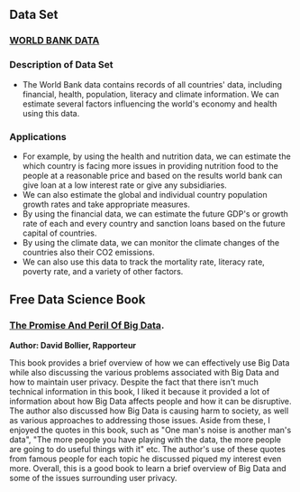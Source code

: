 ## Data Set

### [**WORLD BANK DATA**](https://data.worldbank.org/)

### Description of Data Set
- The World Bank data contains records of all countries' data, including financial, health, population, literacy and climate information. We can estimate several factors influencing the world's economy and health using this data.

### Applications
- For example, by using the health and nutrition data, we can estimate the which country is facing more issues in providing nutrition food to the people at a reasonable price and based on the results world bank can give loan at a low interest rate or give any subsidiaries.
- We can also estimate the global and individual country population growth rates and take appropriate measures.
- By using the financial data, we can estimate the future GDP's or growth rate of each and every country and sanction loans based on the future capital of countries.
- By using the climate data, we can monitor the climate changes of the countries also their CO2 emissions.
- We can also use this data to track the mortality rate, literacy rate, poverty rate, and a variety of other factors.


## Free Data Science Book

### [**The Promise And Peril Of Big Data**](https://www.aspeninstitute.org/wp-content/uploads/files/content/docs/pubs/The_Promise_and_Peril_of_Big_Data.pdf).
**Author: David Bollier, Rapporteur**

This book provides a brief overview of how we can effectively use Big Data while also discussing the various problems associated with Big Data and how to maintain user privacy. Despite the fact that there isn't much technical information in this book, I liked it because it provided a lot of information about how Big Data affects people and how it can be disruptive. The author also discussed how Big Data is causing harm to society, as well as various approaches to addressing those issues. Aside from these, I enjoyed the quotes in this book, such as "One man's noise is another man's data", "The more people you have playing with the data, the more people are going to do useful things with it" etc. The author's use of these quotes from famous people for each topic he discussed piqued my interest even more. Overall, this is a good book to learn a brief overview of Big Data and some of the issues surrounding user privacy.

    
